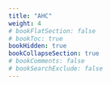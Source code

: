 ```yaml
---
title: "AHC"
weight: 4
# bookFlatSection: false
# bookToc: true
bookHidden: true
bookCollapseSection: true
# bookComments: false
# bookSearchExclude: false
---
```

